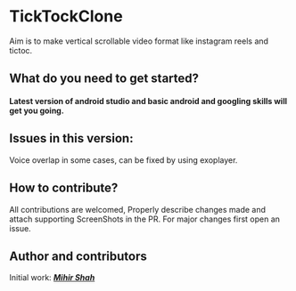 # TickTockClone
Aim is to make vertical scrollable video format like instagram reels and tictoc.

## What do you need to get started?
#### Latest version of android studio and basic android and googling skills will get you going.

## Issues in this version:
Voice overlap in some cases, can be fixed by using exoplayer.

## How to contribute?
All contributions are welcomed, Properly describe changes made and attach supporting ScreenShots in the PR. For major changes first open an issue.

## Author and contributors
Initial work: <a href="https://github.com/Miihir79">***Mihir Shah***</a> <br>
